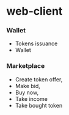 # web-client

### Wallet
- Tokens issuance
- Wallet

### Marketplace
- Create token offer,
- Make bid,
- Buy now,
- Take income
- Take bought token
